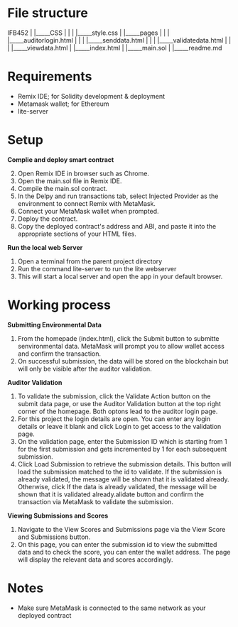 # File structure
IFB452
|
|_____CSS
|  |
|  |_____style.css
|
|_____pages
|  |
|  |_____auditorlogin.html
|  |
|  |_____senddata.html
|  |
|  |_____validatedata.html
|  |
|  |_____viewdata.html
|
|_____index.html
|
|_____main.sol
|
|_____readme.md


# Requirements
- Remix IDE; for Solidity development & deployment
- Metamask wallet; for Ethereum
- lite-server

# Setup

**Complie and deploy smart contract**

2. Open Remix IDE in browser such as Chrome.
3. Open the main.sol file in Remix IDE.
4. Compile the main.sol contract.
5. In the Delpy and run transactions tab, select Injected Provider as the environment to connect Remix with MetaMask.
6. Connect your MetaMask wallet when prompted.
7. Deploy the contract.
8. Copy the deployed contract's address and ABI, and paste it into the appropriate sections of your HTML files.
  
**Run the local web Server**

1. Open a terminal from the parent project directory
2. Run the command lite-server to run the lite webserver
3. This will start a local server and open the app in your default browser.
   
# Working process

**Submitting Environmental Data**
1. From the homepade (index.html), click the Submit button to submitte senvironmental data. MetaMask will prompt you to allow wallet access and confirm the transaction.
2. On successful submission, the data will be stored on the blockchain but will only be visible after the auditor validation.
   
**Auditor Validation**
1. To validate the submission, click the Validate Action button on the submit data page, or use the Auditor Validation button at the top right corner of the homepage. Both optons lead to the auditor login page.
2. For this project the login details are open. You can enter any login details or leave it blank and click Login to get access to the validation page.
3. On the validation page, enter the Submission ID which is starting from 1 for the first submission and gets incremented by 1 for each subsequent submission.
4. Click Load Submission to retrieve the submission details. This button will load the submission matched to the id to validate. If the submission is already validated, the message will be shown that it is validated already. Otherwise, click If the data is already validated, the message will be shown that it is validated already.alidate button and confirm the transaction via MetaMask to validate the submission.
   
**Viewing Submissions and Scores**
1. Navigate to the View Scores and Submissions page via the View Score and Submissions button.
2. On this page, you can enter the submission id to view the submitted data and to check the score, you can enter the wallet address. The page will display the relevant data and scores accordingly.

# Notes
- Make sure MetaMask is connected to the same network as your deployed contract

